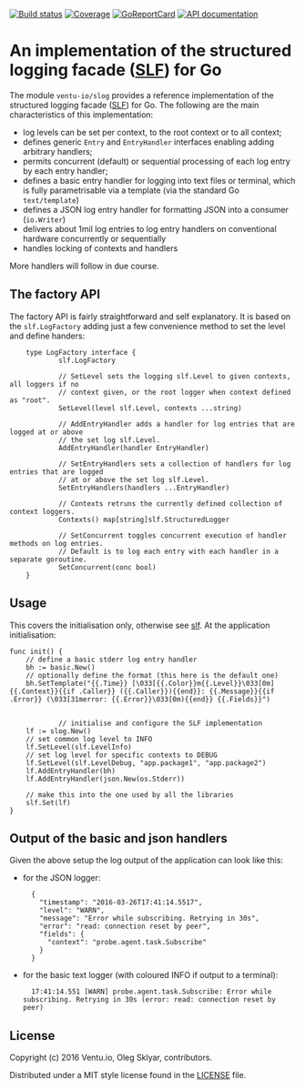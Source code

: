 
[![Build status][buildimage]][build] [![Coverage][codecovimage]][codecov] [![GoReportCard][cardimage]][card] [![API documentation][docsimage]][docs]

# An implementation of the structured logging facade ([SLF][slf]) for Go 

The module `ventu-io/slog` provides a reference implementation of the structured logging facade ([SLF][slf]) for Go. The following are the main characteristics of this implementation:

* log levels can be set per context, to the root context or to all context;
* defines generic `Entry` and `EntryHandler` interfaces enabling adding arbitrary handlers;
* permits concurrent (default) or sequential processing of each log entry by each entry handler;
* defines a basic entry handler for logging into text files or terminal, which is fully parametrisable via a template (via the standard Go `text/template`)
* defines a JSON log entry handler for formatting JSON into a consumer (`io.Writer`)
* delivers about 1mil log entries to log entry handlers on conventional hardware concurrently or sequentially
* handles locking of contexts and handlers

More handlers will follow in due course.

## The factory API

The factory API is fairly straightforward and self explanatory. It is based on the `slf.LogFactory` adding just a few convenience method to set the level and define handers:

		type LogFactory interface {
				slf.LogFactory

				// SetLevel sets the logging slf.Level to given contexts, all loggers if no 
				// context given, or the root logger when context defined as "root".
				SetLevel(level slf.Level, contexts ...string)

				// AddEntryHandler adds a handler for log entries that are logged at or above 
				// the set log slf.Level.
				AddEntryHandler(handler EntryHandler)

				// SetEntryHandlers sets a collection of handlers for log entries that are logged 
				// at or above the set log slf.Level.
				SetEntryHandlers(handlers ...EntryHandler)

				// Contexts retruns the currently defined collection of context loggers.
				Contexts() map[string]slf.StructuredLogger

				// SetConcurrent toggles concurrent execution of handler methods on log entries. 
				// Default is to log each entry with each handler in a separate goroutine.
				SetConcurrent(conc bool)
		}

## Usage 

This covers the initialisation only, otherwise see [slf]. At the application initialisation:

    func init() {
        // define a basic stderr log entry handler
        bh := basic.New()
        // optionally define the format (this here is the default one)
        bh.SetTemplate("{{.Time}} [\033[{{.Color}}m{{.Level}}\033[0m] {{.Context}}{{if .Caller}} ({{.Caller}}){{end}}: {{.Message}}{{if .Error}} (\033[31merror: {{.Error}}\033[0m){{end}} {{.Fields}}")


				// initialise and configure the SLF implementation
        lf := slog.New()
        // set common log level to INFO
        lf.SetLevel(slf.LevelInfo)
        // set log level for specific contexts to DEBUG
        lf.SetLevel(slf.LevelDebug, "app.package1", "app.package2")
        lf.AddEntryHandler(bh)
        lf.AddEntryHandler(json.New(os.Stderr))

        // make this into the one used by all the libraries
        slf.Set(lf) 
    }

## Output of the basic and json handlers


Given the above setup the log output of the application can look like this:

* for the JSON logger:

        {
          "timestamp": "2016-03-26T17:41:14.5517",
          "level": "WARN",
          "message": "Error while subscribing. Retrying in 30s",
          "error": "read: connection reset by peer",
          "fields": {
            "context": "probe.agent.task.Subscribe"
          }
        } 

* for the basic text logger (with coloured INFO if output to a terminal):

        17:41:14.551 [WARN] probe.agent.task.Subscribe: Error while subscribing. Retrying in 30s (error: read: connection reset by peer)



## License

Copyright (c) 2016 Ventu.io, Oleg Sklyar, contributors.

Distributed under a MIT style license found in the [LICENSE][license] file.


[docs]: https://godoc.org/github.com/ventu-io/slog
[docsimage]: http://img.shields.io/badge/godoc-reference-blue.svg?style=flat

[build]: https://travis-ci.org/ventu-io/slog
[buildimage]: https://travis-ci.org/ventu-io/slog.svg?branch=master

[codecov]: https://codecov.io/github/ventu-io/slog?branch=master
[codecovimage]: https://codecov.io/github/ventu-io/slog/coverage.svg?branch=master

[card]: http://goreportcard.com/report/ventu-io/slog
[cardimage]: https://goreportcard.com/badge/github.com/ventu-io/slog

[license]: https://github.com/ventu-io/slog/blob/master/LICENSE

[slf]: https://github.com/ventu-io/slf
